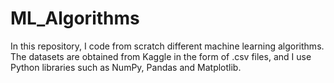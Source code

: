 # ML_Algorithms
In this repository, I code from scratch different machine learning algorithms. The datasets are obtained from Kaggle in the form of .csv files, and I use Python libraries such as NumPy, Pandas and Matplotlib. 
